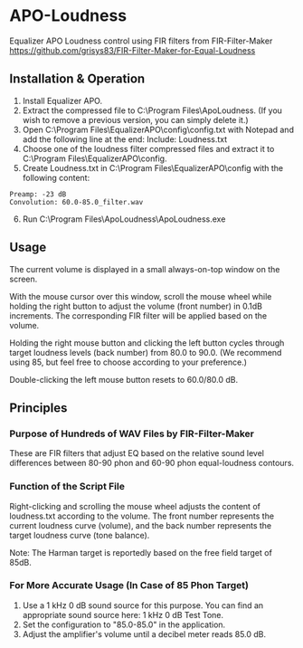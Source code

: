 # APO-Loudness
Equalizer APO Loudness control using FIR filters from FIR-Filter-Maker <https://github.com/grisys83/FIR-Filter-Maker-for-Equal-Loudness>

## Installation & Operation
1. Install Equalizer APO.
2. Extract the compressed file to C:\Program Files\ApoLoudness. (If you wish to remove a previous version, you can simply delete it.)
3. Open C:\Program Files\EqualizerAPO\config\config.txt with Notepad and add the following line at the end: Include: Loudness.txt
4. Choose one of the loudness filter compressed files and extract it to C:\Program Files\EqualizerAPO\config.
5. Create Loudness.txt in C:\Program Files\EqualizerAPO\config with the following content:
```
Preamp: -23 dB
Convolution: 60.0-85.0_filter.wav
```
6. Run C:\Program Files\ApoLoudness\ApoLoudness.exe

## Usage
The current volume is displayed in a small always-on-top window on the screen.

With the mouse cursor over this window, scroll the mouse wheel while holding the right button to adjust the volume (front number) in 0.1dB increments. The corresponding FIR filter will be applied based on the volume.

Holding the right mouse button and clicking the left button cycles through target loudness levels (back number) from 80.0 to 90.0. (We recommend using 85, but feel free to choose according to your preference.)

Double-clicking the left mouse button resets to 60.0/80.0 dB.

## Principles

### Purpose of Hundreds of WAV Files by FIR-Filter-Maker
These are FIR filters that adjust EQ based on the relative sound level differences between 80-90 phon and 60-90 phon equal-loudness contours.

### Function of the Script File
Right-clicking and scrolling the mouse wheel adjusts the content of loudness.txt according to the volume. The front number represents the current loudness curve (volume), and the back number represents the target loudness curve (tone balance).

Note: The Harman target is reportedly based on the free field target of 85dB.

### For More Accurate Usage (In Case of 85 Phon Target)
1. Use a 1 kHz 0 dB sound source for this purpose. You can find an appropriate sound source here: 1 kHz 0 dB Test Tone.
2. Set the configuration to "85.0-85.0" in the application.
3. Adjust the amplifier's volume until a decibel meter reads 85.0 dB.
